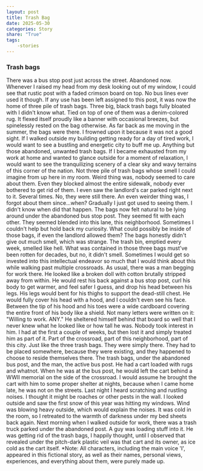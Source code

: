 ```yaml
---
layout: post
title: Trash Bag
date: 2025-05-30
categories: Story
share: "True"
tags:
    -stories
---
```



### Trash bags
There was a bus stop post just across the street. Abandoned now. Whenever I raised my head from my desk looking out of my window, I could see that rustic post with a faded crimson board on top. No bus lines ever used it though. If any use has been left assigned to this post, it was now the home of three pile of trash bags.
Three big, black trash bags fully bloated with I didn't know what. Tied on top of one of them was a denim-colored rug. It flexed itself proudly like a banner with occasional breezes, but spinelessly rested on the bag otherwise.
As far back as me moving in the summer, the bags were there. I frowned upon it because it was not a good sight. If I walked outside my building getting ready for a day of tired work, I would want to see a bustling and energetic city to buff me up. Anything but those abandoned, unwanted trash bags. If I became exhausted from my work at home and wanted to glance outside for a moment of relaxation, I would want to see the tranquilizing scenery of a clear sky and wavy terrains of this corner of the nation. Not three pile of trash bags whose smell I could imagine from up here in my room.
Weird thing was, nobody seemed to care about them. Even they blocked almost the entire sidewalk, nobody ever bothered to get rid of them. I even saw the landlord's car parked right next to it. Several times. No, they were still there. An even weirder thing was, I forgot about them since…when?
Gradually I just got used to seeing them. I didn't know when did that happen. The bags now felt natural to be lying around under the abandoned bus stop post. They seemed fit with each other. They seemed blended into this lane, this neighborhood.
Sometimes I couldn't help but hold back my curiosity. What could possibly be inside of those bags, if even the landlord allowed them? The bags honestly didn't give out much smell, which was strange. The trash bin, emptied every week, smelled like hell. What was contained in those three bags must've been rotten for decades, but no, it didn't smell.
Sometimes I would get so invested into this intellectual endeavor so much that I would think about this while walking past multiple crossroads. As usual, there was a man begging for work there. He looked like a broken doll with cotton brutally stripped away from within. He would rest his back against a bus stop post, curl his body to get warmer, and feel safer I guess, and drop his head between his legs. His legs would bent for his thighs to support the dead-still chest. He would fully cover his head with a hood, and I couldn't even see his face. Between the tip of his hood and his toes were a wide cardboard covering the entire front of his body like a shield. Not many letters were written on it: "Willing to work. ANY."
He sheltered himself behind that board so well that I never knew what he looked like or how tall he was. Nobody took interest in him. I had at the first a couple of weeks, but then lost it and simply treated him as part of it. Part of the crossroad, part of this neighborhood, part of this city. Just like the three trash bags. They were simply there. They had to be placed somewhere, because they were existing, and they happened to choose to reside themselves there. The trash bags, under the abandoned bus post, and the man, the active bus post.
He had a cart loaded with rugs and whatnot. When he was at the bus post, he would left the cart behind a WWII memorial on the side of the crossroad. I would assume he brought the cart with him to some proper shelter at nights, because when I came home late, he was not on the streets.
Last night I heard scratching and rustling noises. I thought it might be roaches or other pests in the wall. I looked outside and saw the first snow of this year was hitting my windows. Wind was blowing heavy outside, which would explain the noises. It was cold in the room, so I retreated to the warmth of darkness under my bed sheets back again.
Next morning when I walked outside for work, there was a trash truck parked under the abandoned post. A guy was loading stuff into it. He was getting rid of the trash bags, I happily thought, until I observed that revealed under the pitch-dark plastic veil was that cart and its owner, as ice cold as the cart itself.
*Note: All characters, including the main voice 'I', appeared in this fictional story, as well as their names, personal views, experiences, and everything about them, were purely made up.
